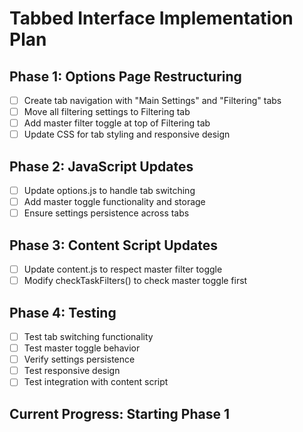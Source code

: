 # Tabbed Interface Implementation Plan

## Phase 1: Options Page Restructuring
- [ ] Create tab navigation with "Main Settings" and "Filtering" tabs
- [ ] Move all filtering settings to Filtering tab
- [ ] Add master filter toggle at top of Filtering tab
- [ ] Update CSS for tab styling and responsive design

## Phase 2: JavaScript Updates
- [ ] Update options.js to handle tab switching
- [ ] Add master toggle functionality and storage
- [ ] Ensure settings persistence across tabs

## Phase 3: Content Script Updates
- [ ] Update content.js to respect master filter toggle
- [ ] Modify checkTaskFilters() to check master toggle first

## Phase 4: Testing
- [ ] Test tab switching functionality
- [ ] Test master toggle behavior
- [ ] Verify settings persistence
- [ ] Test responsive design
- [ ] Test integration with content script

## Current Progress: Starting Phase 1
